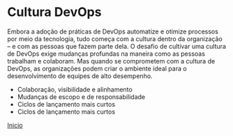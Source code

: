 # **Cultura DevOps**

Embora a adoção de práticas de DevOps automatize e otimize processos por meio da tecnologia, tudo começa com a cultura dentro da organização – e com as pessoas que fazem parte dela. O desafio de cultivar uma cultura de DevOps exige mudanças profundas na maneira como as pessoas trabalham e colaboram. Mas quando se comprometem com a cultura de DevOps, as organizações podem criar o ambiente ideal para o desenvolvimento de equipes de alto desempenho.

- Colaboração, visibilidade e alinhamento
- Mudanças de escopo e de responsabilidade
- Ciclos de lançamento mais curtos
- Ciclos de lançamento mais curtos

[Inicio](../../README.md)